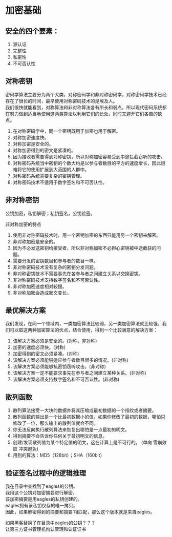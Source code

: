 # 加密基础

## 安全的四个要素：

1. 源认证  
2. 完整性  
3. 私密性  
4. 不可否认性  

## 对称密钥

密码学算法主要分为两个大类，对称密码学和非对称密码学，对称密码学技术已经存在了很长的时间，最早使用对称密码技术的是埃及人。  
我们很快就能看到，对称算法和非对称算法各有所长和弱点，所以现代密码系统都在努力做到适当地使用这两类算法以利用它们的长处，同时又避开它们各自的缺点。  

1. 在对称密码学中，同一个密钥既用于加密也用于解密。  
2. 对称加密速度快。  
3. 对称加密是安全的。  
4. 对称加密得到的密文是紧凑的。  
5. 因为接收者需要得到对称密钥，所以对称加密容易受到中途拦截窃听的攻击。  
6. 对称密码系统当中密钥的个数大约是以参与者数目的平方的速度增长，因此很难将它的使用扩展到大范围的人群中。  
7. 对称密码系统需要复杂的密钥管理。  
8. 对称密码技术不适用于数字签名和不可否认性。  

## 非对称密钥

公钥加密，私钥解密；私钥签名，公钥验签。  

非对称加密的特点  

1. 使用非对称密码技术时，用一个密钥加密的东西只能用另一个密钥来解密。  
2. 非对称加密是安全的。  
3. 因为不必发送密钥给接受者，所以非对称加密不必担心密钥被中途截获的问题。  
4. 需要分发的密钥数目和参与者的数目一样。  
5. 非对称密码技术没有复杂的密钥分发问题。  
6. 非对称密钥技术不需要事先在各参与者之间建立关系以交换密钥。  
7. 非对称密码技术支持数字签名和不可否认性。  
8. 非对称加密速度相对较慢。  
9. 非对称加密会造成密文变长。  

## 最优解决方案

我们发现，在同一个领域内，一类加密算法比较弱，另一类加密算法就比较强，我们可以取这两种加密算法的优点，结合使用，得到一个比较满意的解决方案：  

1. 该解决方案必须是安全的。(对称，非对称)
2. 加密的速度必须快。(对称)
3. 加密得到的密文必须紧凑。(对称)
4. 该解决方案必须能够适应参与者数目很多的情况。(非对称)
5. 该解决方案必须能够抗密钥窃听攻击。(非对称)
6. 该解决方案一定不能要求事先在参与者之间建立某种关系。(非对称)
7. 该解决方案必须支持数字签名和不可否认性。(非对称)

## 散列函数

1. 散列算法接受一大块的数据并将其压缩成最初数据的一个指纹或者摘要。  
2. 散列函数的输出是一个比最初数据小的值，如果你修改了最初的数据，哪怕只修改了一位，那么输出的散列值就会不同。  
3. 你无法反向执行散列算法来恢复出哪怕是一点最初的明文。  
4. 得到摘要不会告诉你任何关于最初明文的信息。  
5. 创建/发现散列值为某个特定值的明文，这在计算上是不可行的。 (单向  雪崩效应  冲突避免)  
6. 用到的算法：MD5（128bit）；SHA（160bit）  

## 验证签名过程中的逻辑推理

我在目录中查找到了eagles的公钥。  
我用这个公钥对加密摘要进行解密。  
该加密摘要是用eagles的私钥创建的。  
eagles拥有该私钥仅存的唯一拷贝。  
因此，如果解密得到的摘要和摘要’相匹配，那么这个版本就是来自eagles。  

如果黑客替换了在目录中eagles的公钥？？？  
让第三方证书管理机构认管理和认证证书  